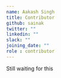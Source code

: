 ```yaml
---
name: Aakash Singh
title: Contributor
github: sainak
twitter: ""
linkedin: ""
slack: ""
joining_date: ""
role : contributor
---
```


Still waiting for this
